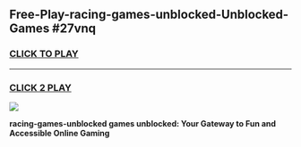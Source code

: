 
## Free-Play-racing-games-unblocked-Unblocked-Games #27vnq
<h3>
<a href="https://news.freeplayer.one?title=racing-games-unblocked&ref=8M">CLICK TO PLAY</a></h3>
<hr>

<h3>
<a href="https://news.freeplayer.one?title=racing-games-unblocked&ref=8M">CLICK 2 PLAY</a>
  
</h3>

<a href="https://news.freeplayer.one?title=racing-games-unblocked&ref=8M"><img src="https://clearcache.store/games.png"></a>


**racing-games-unblocked games unblocked: Your Gateway to Fun and Accessible Online Gaming**
